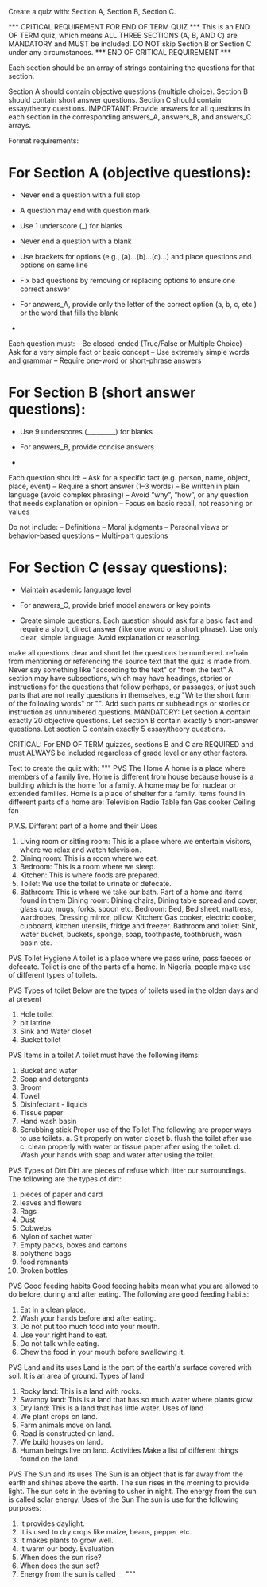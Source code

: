 

Create a quiz with:
Section A, Section B, Section C.


*** CRITICAL REQUIREMENT FOR END OF TERM QUIZ ***
This is an END OF TERM quiz, which means ALL THREE SECTIONS (A, B, AND C) are MANDATORY and MUST be included.
DO NOT skip Section B or Section C under any circumstances.
*** END OF CRITICAL REQUIREMENT ***


Each section should be an array of strings containing the questions for that section.

Section A should contain objective questions (multiple choice).
Section B should contain short answer questions.
Section C should contain essay/theory questions.
IMPORTANT: Provide answers for all questions in each section in the corresponding answers_A, answers_B, and answers_C arrays.

Format requirements:

# For Section A (objective questions):
- Never end a question with a full stop
- A question may end with question mark
- Use 1 underscore (_) for blanks
- Never end a question with a blank
- Use brackets for options (e.g., (a)...(b)...(c)...) and place questions and options on same line
- Fix bad questions by removing or replacing options to ensure one correct answer
- For answers_A, provide only the letter of the correct option (a, b, c, etc.) or the word that fills the blank

- 
Each question must:
– Be closed-ended (True/False or Multiple Choice)
– Ask for a very simple fact or basic concept
– Use extremely simple words and grammar
– Require one-word or short-phrase answers



# For Section B (short answer questions):
- Use 9 underscores (_________) for blanks
- For answers_B, provide concise answers

- 
Each question should:
– Ask for a specific fact (e.g. person, name, object, place, event)
– Require a short answer (1–3 words)
– Be written in plain language (avoid complex phrasing)
– Avoid “why”, “how”, or any question that needs explanation or opinion
– Focus on basic recall, not reasoning or values

Do not include:
– Definitions
– Moral judgments
– Personal views or behavior-based questions
– Multi-part questions




# For Section C (essay questions):
- Maintain academic language level
- For answers_C, provide brief model answers or key points

- Create simple questions. Each question should ask for a basic fact and require a short, direct answer (like one word or a short phrase). Use only clear, simple language. Avoid explanation or reasoning.




make all questions clear and short
let the questions be numbered.
refrain from mentioning or referencing the source text that the quiz is made from. Never say something like "according to the text" or "from the text"
A section may have subsections, which may have headings, stories or instructions for the questions that follow perhaps, or passages, or just such parts that are not really questions in themselves, e.g "Write the short form of the following words" or "<a story required for the questions in this section to be answered>". Add such parts or subheadings or stories or instruction as unnumbered questions.
MANDATORY: Let section A contain exactly 20 objective questions. Let section B contain exactly 5 short-answer questions. Let section C contain exactly 5 essay/theory questions.

CRITICAL: For END OF TERM quizzes, sections B and C are REQUIRED and must ALWAYS be included regardless of grade level or any other factors.

Text to create the quiz with:
  """
  PVS
The Home
A home is a place where members of a family live. Home is different from house because house is a building which is the home for a family. A home may be for nuclear or extended families. Home is a place of shelter for a family.
Items found in different parts of a home are:
Television
Radio
Table fan
Gas cooker
Ceiling fan

P.V.S.
Different part of a home and their Uses
1. Living room or sitting room: This is a place where we entertain visitors, where we relax and watch television.
2. Dining room: This is a room where we eat.
3. Bedroom: This is a room where we sleep.
4. Kitchen: This is where foods are prepared.
5. Toilet: We use the toilet to urinate or defecate.
6. Bathroom: This is where we take our bath.
Part of a home and items found in them
Dining room: Dining chairs, Dining table spread and cover, glass cup, mugs, forks, spoon etc.
Bedroom: Bed, Bed sheet, mattress, wardrobes, Dressing mirror, pillow.
Kitchen: Gas cooker, electric cooker, cupboard, kitchen utensils, fridge and freezer.
Bathroom and toilet: Sink, water bucket, buckets, sponge, soap, toothpaste, toothbrush, wash basin etc.

PVS
Toilet Hygiene
A toilet is a place where we pass urine, pass faeces or defecate. Toilet is one of the parts of a home. In Nigeria, people make use of different types of toilets.

PVS
Types of toilet
Below are the types of toilets used in the olden days and at present
1. Hole toilet
2. pit latrine
3. Sink and Water closet
4. Bucket toilet

PVS
Items in a toilet
A toilet must have the following items:
1. Bucket and water
2. Soap and detergents
3. Broom
4. Towel
5. Disinfectant - liquids
6. Tissue paper
7. Hand wash basin
8. Scrubbing stick
Proper use of the Toilet
The following are proper ways to use toilets.
a. Sit properly on water closet
b. flush the toilet after use
c. clean properly with water or tissue paper after using the toilet.
d. Wash your hands with soap and water after using the toilet.

PVS
Types of Dirt
Dirt are pieces of refuse which litter our surroundings. The following are the types of dirt:
1. pieces of paper and card
2. leaves and flowers
3. Rags
4. Dust
5. Cobwebs
6. Nylon of sachet water
7. Empty packs, boxes and cartons
8. polythene bags
9. food remnants
10. Broken bottles

PVS
Good feeding habits
Good feeding habits mean what you are allowed to do before, during and after eating. The following are good feeding habits:
1. Eat in a clean place.
2. Wash your hands before and after eating.
3. Do not put too much food into your mouth.
4. Use your right hand to eat.
5. Do not talk while eating.
6. Chew the food in your mouth before swallowing it.

PVS
Land and its uses
Land is the part of the earth's surface covered with soil. It is an area of ground.
Types of land
1. Rocky land: This is a land with rocks.
2. Swampy land: This is a land that has so much water where plants grow.
3. Dry land: This is a land that has little water.
Uses of land
1. We plant crops on land.
2. Farm animals move on land.
3. Road is constructed on land.
4. We build houses on land.
5. Human beings live on land.
Activities
Make a list of different things found on the land.

PVS
The Sun and its uses
The Sun is an object that is far away from the earth and shines above the earth. The sun rises in the morning to provide light. The sun sets in the evening to usher in night. The energy from the sun is called solar energy.
Uses of the Sun
The sun is use for the following purposes:
1. It provides daylight.
2. It is used to dry crops like maize, beans, pepper etc.
3. It makes plants to grow well.
4. It warm our body.
Evaluation
1. When does the sun rise?
2. When does the sun set?
3. Energy from the sun is called __
 """
